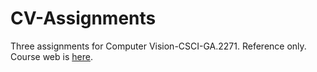 # CV-Assignments
Three assignments for Computer Vision-CSCI-GA.2271. Reference only.
Course web is [here](https://cs.nyu.edu/~fergus/teaching/vision/index.html).

